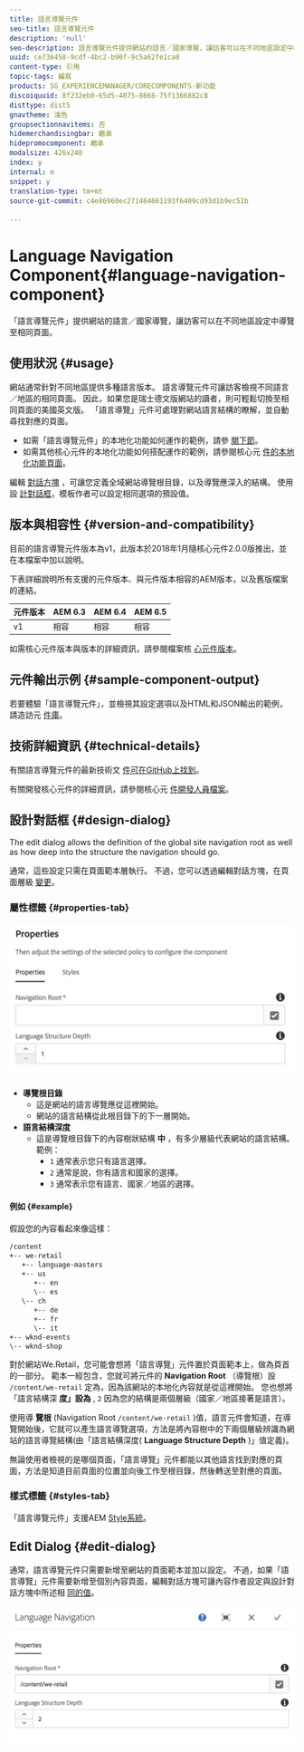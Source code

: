 ```yaml
---
title: 語言導覽元件
seo-title: 語言導覽元件
description: 'null'
seo-description: 語言導覽元件提供網站的語言／國家導覽，讓訪客可以在不同地區設定中導覽至相同頁面。
uuid: ce736458-9cdf-4bc2-b90f-9c5a62fe1ca0
content-type: 引用
topic-tags: 編寫
products: SG_EXPERIENCEMANAGER/CORECOMPONENTS-新功能
discoiquuid: 8f232eb0-65d5-4075-8668-75f1366882c8
disttype: dist5
gnavtheme: 淺色
groupsectionnavitems: 否
hidemerchandisingbar: 繼承
hidepromocomponent: 繼承
modalsize: 426x240
index: y
internal: n
snippet: y
translation-type: tm+mt
source-git-commit: c4e86960ec271464661193f6409cd93d1b9ec51b

---
```



# Language Navigation Component{#language-navigation-component}

「語言導覽元件」提供網站的語言／國家導覽，讓訪客可以在不同地區設定中導覽至相同頁面。

## 使用狀況 {#usage}

網站通常針對不同地區提供多種語言版本。 語言導覽元件可讓訪客檢視不同語言／地區的相同頁面。 因此，如果您是瑞士德文版網站的讀者，則可輕鬆切換至相同頁面的美國英文版。 「語言導覽」元件可處理對網站語言結構的瞭解，並自動尋找對應的頁面。

* 如需「語言導覽元件」的本地化功能如何運作的範例，請參 [閱下節](#example)。
* 如需其他核心元件的本地化功能如何搭配運作的範例，請參閱核心元 [件的本地化功能頁面](localization.md)。

編輯 [對話方塊](#edit-dialog) ，可讓您定義全域網站導覽根目錄，以及導覽應深入的結構。 使用設 [計對話框](#design-dialog)，模板作者可以設定相同選項的預設值。

## 版本與相容性 {#version-and-compatibility}

目前的語言導覽元件版本為v1，此版本於2018年1月隨核心元件2.0.0版推出，並在本檔案中加以說明。

下表詳細說明所有支援的元件版本、與元件版本相容的AEM版本，以及舊版檔案的連結。

| 元件版本 | AEM 6.3 | AEM 6.4 | AEM 6.5 |
|--- |--- |--- |--- |
| v1 | 相容 | 相容 | 相容 |

如需核心元件版本與版本的詳細資訊，請參閱檔案核 [心元件版本](versions.md)。

## 元件輸出示例 {#sample-component-output}

若要體驗「語言導覽元件」，並檢視其設定選項以及HTML和JSON輸出的範例，請造訪元 [件庫](http://opensource.adobe.com/aem-core-wcm-components/library/language-navigation/language-structure/us/en/language-navigation.html)。

## 技術詳細資訊 {#technical-details}

有關語言導覽元件的最新技術文 [件可在GitHub上找到](https://github.com/adobe/aem-core-wcm-components/blob/master/content/src/content/jcr_root/apps/core/wcm/components/languagenavigation/v1/languagenavigation)。

有關開發核心元件的詳細資訊，請參閱核心元 [件開發人員檔案](developing.md)。

## 設計對話框 {#design-dialog}

The edit dialog allows the definition of the global site navigation root as well as how deep into the structure the navigation should go.

通常，這些設定只需在頁面範本層執行。 不過，您可以透過編輯對話方塊，在頁面層級 [變更](#edit-dialog)。

### 屬性標籤 {#properties-tab}

![](assets/screen_shot_2018-01-12at133642.png)

* **導覽根目錄**
   * 這是網站的語言導覽應從這裡開始。
   * 網站的語言結構從此根目錄下的下一層開始。
* **語言結構深度**
   * 這是導覽根目錄下的內容樹狀結構 **中** ，有多少層級代表網站的語言結構。 範例：
      * `1` 通常表示您只有語言選擇。
      * `2` 通常是說，你有語言和國家的選擇。
      * `3` 通常表示您有語言、國家／地區的選擇。

#### 例如 {#example}

假設您的內容看起來像這樣：

```
/content
+-- we-retail
   +-- language-masters
   +-- us
      +-- en
      \-- es
   \-- ch
      +-- de
      +-- fr
      \-- it
+-- wknd-events
\-- wknd-shop
```

對於網站We.Retail，您可能會想將「語言導覽」元件置於頁面範本上，做為頁首的一部分。 範本一經包含，您就可將元件的 **Navigation Root** （導覽根）設 `/content/we-retail` 定為，因為該網站的本地化內容就是從這裡開始。 您也想將「語言結構深 **度」設為** , `2` 因為您的結構是兩個層級（國家／地區接著是語言）。

使用導 **覽根** (Navigation Root `/content/we-retail` )值，語言元件會知道，在導覽開始後，它就可以產生語言導覽選項，方法是將內容樹中的下兩個層級辨識為網站的語言導覽結構(由「語言結構深度( **Language Structure Depth** )」值定義)。

無論使用者檢視的是哪個頁面，「語言導覽」元件都能以其他語言找到對應的頁面，方法是知道目前頁面的位置並向後工作至根目錄，然後轉送至對應的頁面。

### 樣式標籤 {#styles-tab}

「語言導覽元件」支援AEM [Style系統](authoring.md#component-styling)。

## Edit Dialog {#edit-dialog}

通常，語言導覽元件只需要新增至網站的頁面範本並加以設定。 不過，如果「語言導覽」元件需要新增至個別內容頁面，編輯對話方塊可讓內容作者設定與設計對話方塊中所述相 [同的值](#design-dialog)。

![](assets/screen_shot_2018-01-12at133353.png)

